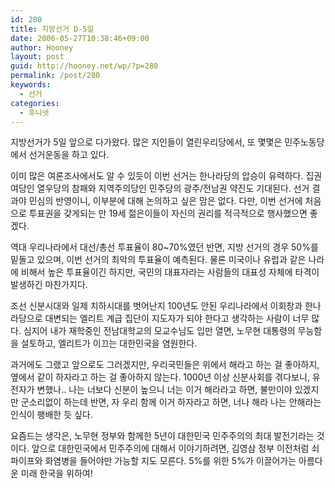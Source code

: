 ```yaml
---
id: 280
title: 지방선거 D-5일
date: 2006-05-27T10:38:46+09:00
author: Hooney
layout: post
guid: http://hooney.net/wp/?p=280
permalink: /post/280
keywords:
  - 선거
categories:
  - 후니넷
---
```

지방선거가 5일 앞으로 다가왔다. 많은 지인들이 열린우리당에서, 또 몇몇은 민주노동당에서 선거운동을 하고 있다. 

이미 많은 여론조사에서도 알 수 있듯이 이번 선거는 한나라당의 압승이 유력하다. 집권여당인 열우당의 참패와 지역주의당인 민주당의 광주/전남권 약진도 기대된다. 선거 결과야 민심의 반영이니, 이부분에 대해 논의하고 싶은 맘은 없다. 다만, 이번 선거에 처음으로 투표권을 갖게되는 만 19세 젊은이들이 자신의 권리를 적극적으로 행사했으면 좋겠다.

역대 우리나라에서 대선/총선 투표율이 80~70%였던 반면, 지방 선거의 경우 50%를 밑돌고 있으며, 이번 선거의 최악의 투표율이 예측된다. 물론 미국이나 유럽과 같은 나라에 비해서 높은 투표율이긴 하지만, 국민의 대표자라는 사람들의 대표성 자체에 타격이 발생하긴 마찬가지다.

조선 신분시대와 일제 치하시대를 벗어난지 100년도 안된 우리나라에서 이회창과 한나라당으로 대변되는 엘리트 계급 집단이 지도자가 되야 한다고 생각하는 사람이 너무 많다. 심지어 내가 재학중인 전남대학교의 모교수님도 입만 열면, 노무현 대통령의 무능함을 설토하고, 엘리트가 이끄는 대한민국을 염원한다.

과거에도 그랬고 앞으로도 그러겠지만, 우리국민들은 위에서 해라고 하는 걸 좋아하지, 옆에서 같이 하자라고 하는 걸 좋아하지 않는다. 1000년 이상 신분사회를 겪다보니, 유전자가 변했나.. 나는 너보다 신분이 높으니 너는 이거 해라라고 하면, 불만이야 있겠지만 군소리없이 하는데 반면, 자 우리 함께 이거 하자라고 하면, 너나 해라 나는 안해라는 인식이 팽배한 듯 싶다.

요즘드는 생각은, 노무현 정부와 함께한 5년이 대한민국 민주주의의 최대 발전기라는 것이다. 앞으로 대한민국에서 민주주의에 대해서 이야기하려면, 김영삼 정부 이전처럼 쇠파이프와 화염병을 들어야만 가능할 지도 모른다. 5%를 위한 5%가 이끌어가는 아름다운 미래 한국을 위하여!